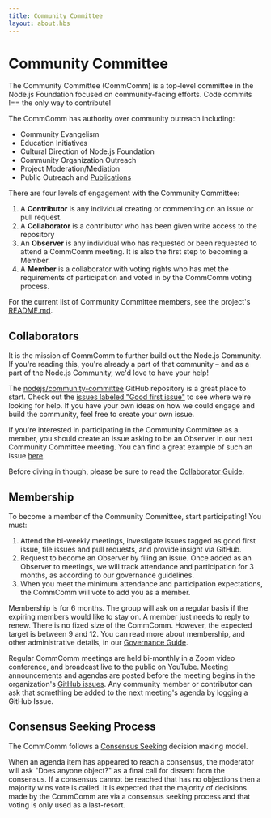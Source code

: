 ```yaml
---
title: Community Committee
layout: about.hbs
---
```


# Community Committee

The Community Committee (CommComm) is a top-level committee in the Node.js Foundation focused on community-facing efforts. Code commits !== the only way to contribute!

The CommComm has authority over community outreach including:
 - Community Evangelism
 - Education Initiatives
 - Cultural Direction of Node.js Foundation
 - Community Organization Outreach
 - Project Moderation/Mediation
 - Public Outreach and [Publications](https://medium.com/the-node-js-collection)

There are four levels of engagement with the Community Committee:

 1. A **Contributor** is any individual creating or commenting on an issue or pull request.
 2. A **Collaborator** is a contributor who has been given write access to the repository
 3. An **Observer** is any individual who has requested or been requested to attend a CommComm meeting. It is also the first step to becoming a Member.
 4. A **Member** is a collaborator with voting rights who has met the requirements of participation and voted in by the CommComm voting process.

For the current list of Community Committee members, see the project's [README.md](https://github.com/nodejs/community-committee).

## Collaborators

It is the mission of CommComm to further build out the Node.js Community. If you're reading this, you're already a part of that community – and as a part of the Node.js Community, we'd love to have your help!

The [nodejs/community-committee](https://github.com/nodejs/community-committee) GitHub repository is a great place to start. Check out the [issues labeled "Good first issue"](https://github.com/nodejs/community-committee/labels/good%20first%20issue) to see where we're looking for help. If you have your own ideas on how we could engage and build the community, feel free to create your own issue.

If you're interested in participating in the Community Committee as a member, you should create an issue asking to be an Observer in our next Community Committee meeting. You can find a great example of such an issue [here](https://github.com/nodejs/community-committee/issues/142).

Before diving in though, please be sure to read the [Collaborator Guide](https://github.com/nodejs/community-committee/blob/master/COLLABORATOR_GUIDE.md).

## Membership

To become a member of the Community Committee, start participating! You must:

 1. Attend the bi-weekly meetings, investigate issues tagged as good first issue, file issues and pull requests, and provide insight via GitHub.
 2. Request to become an Observer by filing an issue. Once added as an Observer to meetings, we will track attendance and participation for 3 months, as according to our governance guidelines.
 3. When you meet the minimum attendance and participation expectations, the CommComm will vote to add you as a member.

Membership is for 6 months. The group will ask on a regular basis if the expiring members would like to stay on. A member just needs to reply to renew. There is no fixed size of the CommComm. However, the expected target is between 9 and 12. You can read more about membership, and other administrative details, in our [Governance Guide](https://github.com/nodejs/community-committee/blob/master/GOVERNANCE.md).

Regular CommComm meetings are held bi-monthly in a Zoom video conference, and broadcast live to the public on YouTube. Meeting announcements and agendas are posted before the meeting begins in the organization's [GitHub issues](https://github.com/nodejs/community-committee/issues). Any community member or contributor can ask that something be added to the next meeting's agenda by logging a GitHub Issue.

## Consensus Seeking Process

The CommComm follows a [Consensus Seeking](https://en.wikipedia.org/wiki/Consensus-seeking_decision-making) decision making model.

When an agenda item has appeared to reach a consensus, the moderator will ask "Does anyone object?" as a final call for dissent from the consensus. If a consensus cannot be reached that has no objections then a majority wins vote is called. It is expected that the majority of decisions made by the CommComm are via a consensus seeking process and that voting is only used as a last-resort.
